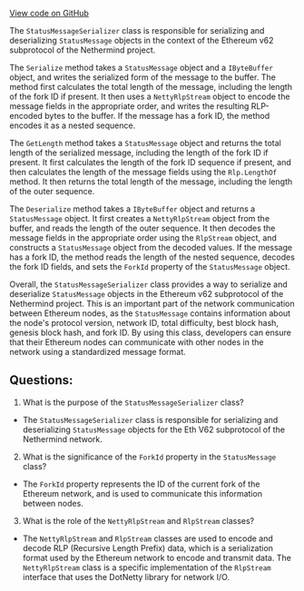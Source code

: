 [View code on GitHub](https://github.com/NethermindEth/nethermind/src/Nethermind/Nethermind.Network/P2P/Subprotocols/Eth/V62/Messages/StatusMessageSerializer.cs)

The `StatusMessageSerializer` class is responsible for serializing and deserializing `StatusMessage` objects in the context of the Ethereum v62 subprotocol of the Nethermind project. 

The `Serialize` method takes a `StatusMessage` object and a `IByteBuffer` object, and writes the serialized form of the message to the buffer. The method first calculates the total length of the message, including the length of the fork ID if present. It then uses a `NettyRlpStream` object to encode the message fields in the appropriate order, and writes the resulting RLP-encoded bytes to the buffer. If the message has a fork ID, the method encodes it as a nested sequence.

The `GetLength` method takes a `StatusMessage` object and returns the total length of the serialized message, including the length of the fork ID if present. It first calculates the length of the fork ID sequence if present, and then calculates the length of the message fields using the `Rlp.LengthOf` method. It then returns the total length of the message, including the length of the outer sequence.

The `Deserialize` method takes a `IByteBuffer` object and returns a `StatusMessage` object. It first creates a `NettyRlpStream` object from the buffer, and reads the length of the outer sequence. It then decodes the message fields in the appropriate order using the `RlpStream` object, and constructs a `StatusMessage` object from the decoded values. If the message has a fork ID, the method reads the length of the nested sequence, decodes the fork ID fields, and sets the `ForkId` property of the `StatusMessage` object.

Overall, the `StatusMessageSerializer` class provides a way to serialize and deserialize `StatusMessage` objects in the Ethereum v62 subprotocol of the Nethermind project. This is an important part of the network communication between Ethereum nodes, as the `StatusMessage` contains information about the node's protocol version, network ID, total difficulty, best block hash, genesis block hash, and fork ID. By using this class, developers can ensure that their Ethereum nodes can communicate with other nodes in the network using a standardized message format.
## Questions: 
 1. What is the purpose of the `StatusMessageSerializer` class?
- The `StatusMessageSerializer` class is responsible for serializing and deserializing `StatusMessage` objects for the Eth V62 subprotocol of the Nethermind network.

2. What is the significance of the `ForkId` property in the `StatusMessage` class?
- The `ForkId` property represents the ID of the current fork of the Ethereum network, and is used to communicate this information between nodes.

3. What is the role of the `NettyRlpStream` and `RlpStream` classes?
- The `NettyRlpStream` and `RlpStream` classes are used to encode and decode RLP (Recursive Length Prefix) data, which is a serialization format used by the Ethereum network to encode and transmit data. The `NettyRlpStream` class is a specific implementation of the `RlpStream` interface that uses the DotNetty library for network I/O.